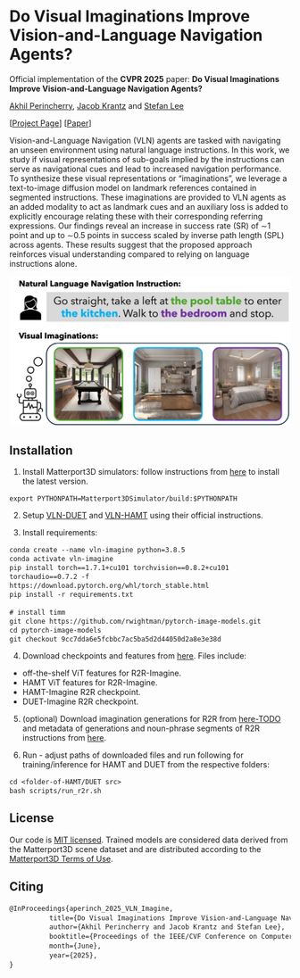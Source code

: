 # Do Visual Imaginations Improve Vision-and-Language Navigation Agents?

Official implementation of the **CVPR 2025** paper: **Do Visual Imaginations Improve Vision-and-Language Navigation Agents?**

[Akhil Perincherry](http://akhilperincherry.com/), [Jacob Krantz](https://jacobkrantz.github.io/) and [Stefan Lee](http://web.engr.oregonstate.edu/~leestef/)

[[Project Page](https://www.akhilperincherry.com/VLN-Imagine-website/)] [[Paper](https://arxiv.org/pdf/2503.16394)]

Vision-and-Language Navigation (VLN) agents are tasked with navigating an unseen environment using natural language instructions. In this work, we study if visual representations of sub-goals implied by the instructions can serve as navigational cues and lead to increased navigation performance. To synthesize these visual representations or “imaginations”, we leverage a text-to-image diffusion model on landmark references contained in segmented instructions. These imaginations are provided to VLN agents as an added modality to act as landmark cues and an auxiliary loss is added to explicitly encourage relating these with their corresponding referring expressions. Our findings reveal an increase in success rate (SR) of ∼1 point and up to ∼0.5 points in success scaled by inverse path length (SPL) across agents. These results suggest that the proposed approach reinforces visual understanding compared to relying on language instructions alone.

<p align="center">
  <img src="teaser.png" alt="teaser" width="600"/>
</p>

## Installation

1. Install Matterport3D simulators: follow instructions from [here](https://github.com/peteanderson80/Matterport3DSimulator) to install the latest version.
```
export PYTHONPATH=Matterport3DSimulator/build:$PYTHONPATH
```

2. Setup [VLN-DUET](https://github.com/cshizhe/VLN-DUET) and [VLN-HAMT](https://github.com/cshizhe/VLN-HAMT) using their official instructions.

3. Install requirements:
```setup
conda create --name vln-imagine python=3.8.5
conda activate vln-imagine
pip install torch==1.7.1+cu101 torchvision==0.8.2+cu101 torchaudio==0.7.2 -f https://download.pytorch.org/whl/torch_stable.html
pip install -r requirements.txt

# install timm
git clone https://github.com/rwightman/pytorch-image-models.git
cd pytorch-image-models
git checkout 9cc7dda6e5fcbbc7ac5ba5d2d44050d2a8e3e38d
```

4. Download checkpoints and features from [here](https://oregonstate.box.com/s/97n3i25m45wkrr1ivt3stah2x9cqabv1). Files include:
 - off-the-shelf ViT features for R2R-Imagine.
 - HAMT ViT features for R2R-Imagine.
 - HAMT-Imagine R2R checkpoint.
 - DUET-Imagine R2R checkpoint.

5. (optional) Download imagination generations for R2R from [here-TODO](https://github.com/akhilperincherry/VLN-Imagine) and metadata of generations and noun-phrase segments of R2R instructions from [here](https://oregonstate.box.com/s/97n3i25m45wkrr1ivt3stah2x9cqabv1).

6. Run - adjust paths of downloaded files and run following for training/inference for HAMT and DUET from the respective folders:
```
cd <folder-of-HAMT/DUET src>
bash scripts/run_r2r.sh
```


## License

Our code is [MIT licensed](LICENSE). Trained models are considered data derived from the Matterport3D scene dataset and are distributed according to the [Matterport3D Terms of Use](http://kaldir.vc.in.tum.de/matterport/MP_TOS.pdf).

## Citing

```tex
@InProceedings{aperinch_2025_VLN_Imagine,
          title={Do Visual Imaginations Improve Vision-and-Language Navigation Agents?},
          author={Akhil Perincherry and Jacob Krantz and Stefan Lee},
          booktitle={Proceedings of the IEEE/CVF Conference on Computer Vision and Pattern Recognition (CVPR)},
          month={June},
          year={2025},
}
```
